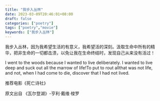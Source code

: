 ```yaml
---
title: "我步入丛林"
date: 2023-03-09T20:46:01+08:00
draft: false
categories: ["poetry"]
tags: ["poetry","movie"]
keywords: ["我步入丛林"]
---
```


我步入丛林，因为我希望生活的有意义，我希望活的深刻。汲取生命中所有的精华，把非生命的一切都击溃，以免让我在生命终结时，发现自己从来没有活过！

I went to the woods because I wanted to live deliberately. I wanted to live deep and suck out all the marrow of life!To put to rout allthat was not life, and not, when I had come to die, discover that I had not lived.

推荐电影《死亡诗社》

原文出自 《瓦尔登湖》-亨利·戴维·梭罗